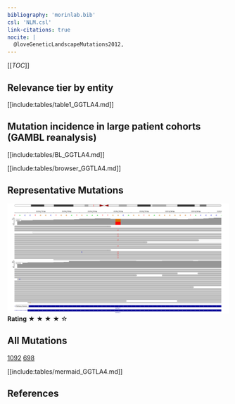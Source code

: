 ```yaml
---
bibliography: 'morinlab.bib'
csl: 'NLM.csl'
link-citations: true
nocite: |
  @loveGeneticLandscapeMutations2012, 
---
```

[[_TOC_]]



## Relevance tier by entity

[[include:tables/table1_GGTLA4.md]]

## Mutation incidence in large patient cohorts (GAMBL reanalysis)

[[include:tables/BL_GGTLA4.md]]

[[include:tables/browser_GGTLA4.md]]

## Representative Mutations

![](primary/Love_GGTLA4.svg)
**Rating**
&starf; &starf; &starf; &starf; &star;

## All Mutations

[1092](https://www.bcgsc.ca/downloads/morinlab/GAMBL/Love/1092_reports.html)
[698](https://www.bcgsc.ca/downloads/morinlab/GAMBL/Love/698_reports.html)

[[include:tables/mermaid_GGTLA4.md]]

## References

